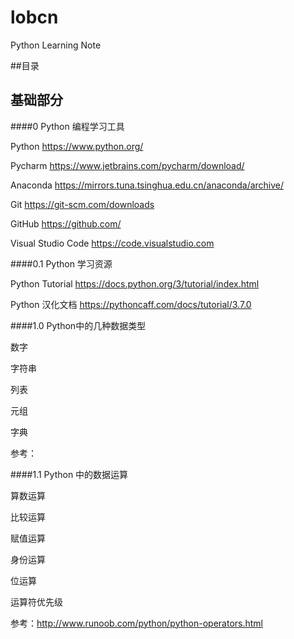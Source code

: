# lobcn
Python Learning  Note

##目录
## 基础部分

####0    Python 编程学习工具

Python  https://www.python.org/ 

Pycharm https://www.jetbrains.com/pycharm/download/

Anaconda https://mirrors.tuna.tsinghua.edu.cn/anaconda/archive/

Git https://git-scm.com/downloads

GitHub https://github.com/

Visual Studio Code https://code.visualstudio.com



####0.1 Python 学习资源

Python Tutorial  https://docs.python.org/3/tutorial/index.html

Python 汉化文档  https://pythoncaff.com/docs/tutorial/3.7.0


####1.0  Python中的几种数据类型

数字

字符串

列表

元组

字典

参考：

####1.1 Python 中的数据运算

算数运算

比较运算

赋值运算

身份运算

位运算

运算符优先级

参考：http://www.runoob.com/python/python-operators.html
